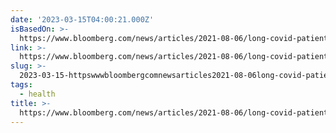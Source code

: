 ```yaml
---
date: '2023-03-15T04:00:21.000Z'
isBasedOn: >-
  https://www.bloomberg.com/news/articles/2021-08-06/long-covid-patients-will-drain-u-s-disability-funding
link: >-
  https://www.bloomberg.com/news/articles/2021-08-06/long-covid-patients-will-drain-u-s-disability-funding
slug: >-
  2023-03-15-httpswwwbloombergcomnewsarticles2021-08-06long-covid-patients-will-drain-u-s-disability-funding
tags:
  - health
title: >-
  https://www.bloomberg.com/news/articles/2021-08-06/long-covid-patients-will-drain-u-s-disability-funding
---
```


